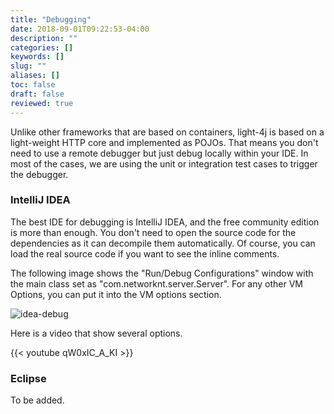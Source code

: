 ```yaml
---
title: "Debugging"
date: 2018-09-01T09:22:53-04:00
description: ""
categories: []
keywords: []
slug: ""
aliases: []
toc: false
draft: false
reviewed: true
---
```


Unlike other frameworks that are based on containers, light-4j is based on a light-weight HTTP core and implemented as POJOs. That means you don't need to use a remote debugger but just debug locally within your IDE. In most of the cases, we are using the unit or integration test cases to trigger the debugger. 

### IntelliJ IDEA

The best IDE for debugging is IntelliJ IDEA, and the free community edition is more than enough. You don't need to open the source code for the dependencies as it can decompile them automatically. Of course, you can load the real source code if you want to see the inline comments. 

The following image shows the "Run/Debug Configurations" window with the main class set as "com.networknt.server.Server". For any other VM Options, you can put it into the VM options section. 

![idea-debug](/images/idea-debug.png)

Here is a video that show several options. 

{{< youtube qW0xIC_A_KI >}}


### Eclipse

To be added.

